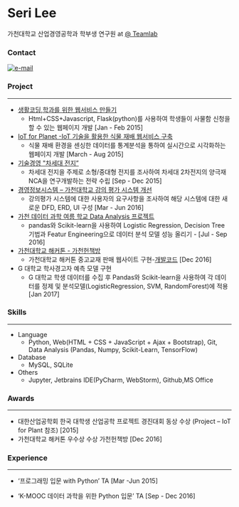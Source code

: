 # Seri Lee
가천대학교 산업경영공학과
학부생 연구원 at [@ Teamlab](https://github.com/TeamLab)
### Contact 
[![e-mail](https://img.shields.io/badge/email-asdd565seri@gmail.com-blue.svg)](mailto:asdd565seri@gmail.com)

### Project
* * *
  - [생활코딩,학과를 위한 웹서비스 만들기](https://github.com/seri4511/Typica)
    - Html+CSS+Javascript, Flask(python)를 사용하여 학생들이 사물함 신청을 할 수 있는 웹페이지 개발 [Jan - Feb 2015] 
  - [IoT for Planet -IoT 기술을 활용한 식물 재배 웹서비스 구축](http://www.slideshare.net/secret/pulCZZH1wFk2uJ)
	 - 식물 재배 환경을 센싱한 데이터를 통계분석을 통하여 실시간으로 시각화하는 웹페이지 개발 [March - Aug 2015]
  - [기술경영 "차세대 전지”](http://www.slideshare.net/SeriLee7/2015-02-72175229)
	- 차세대 전지을 주제로 소형/중대형 전지를 조사하여  차세대 2차전지의 양극재 NCA을 연구개발하는 전략 수립 [Sep - Dec 2015]
  - [경영정보시스템 – 가천대학교 강의 평가 시스템 개선](http://www.slideshare.net/SeriLee7/2016-01-72175935)
	-  강의평가 시스템에 대한 사용자의 요구사항을 조사하여 해당 시스템에 대한 새로운 DFD, ERD, UI 구성 [Mar - Jun 2016] 	
  - [가천 데이터 과학 여름 학교 Data Analysis 프로젝트](https://github.com/seriLucute/data_summer_school_labs/tree/master/individual/seri)
	- pandas와 Scikit-learn을 사용하여 Logistic Regression, Decision Tree 기법과 Featur Engineering으로 데이터 분석 모델 성능 올리기 - [Jul - Sep 2016] 	
  - [가천대학교 해커톤 - 가천헌책방](http://www.slideshare.net/secret/4XMFsQ1OECWAat)
	- 가천대학교 해커톤 중고교재 판매 웹사이트 구현-[개발코드](https://github.com/jinongkim/gachon-hack-book) [Dec 2016]
  - G 대학교 학사경고자 예측 모델 구현
	- G 대학교 학생 데이터를 수집 후 Pandas와 Scikit-learn을 사용하여 각 데이터를 정제 및 분석모델(LogisticRegression, SVM, RandomForest)에 적용 [Jan 2017]


### Skills
* * *
- Language
   - Python, Web(HTML +  CSS + JavaScript + Ajax + Bootstrap), Git, Data Analysis (Pandas, Numpy, Scikit-Learn, TensorFlow)
-  Database 
   - MySQL, SQLite
- Others 
  -  Jupyter, Jetbrains IDE(PyCharm, WebStorm), Github,MS Office


### Awards
* * *
 - 대한산업공학회 한국 대학생 산업공학 프로젝트 경진대회 동상 수상 (Project – IoT for Plant 참조) [2015]
  - 가천대학교 해커톤 우수상 수상 가천헌책방 [Dec 2016]  

### Experience
* * *
  - ‘프로그래밍 입문 with Python’ TA  [Mar -Jun 2015]
	
  - ‘K-MOOC 데이터 과학을 위한 Python 입문’ TA     [Sep - Dec 2016]    
